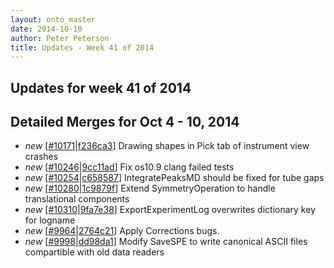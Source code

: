 ```yaml
---
layout: onto_master
date: 2014-10-10
author: Peter Peterson
title: Updates - Week 41 of 2014
---
```

Updates for week 41 of 2014
---------------------------

Detailed Merges for Oct 4 - 10, 2014
------------------------------------
* *new* \[[#10171](http://trac.mantidproject.org/mantid/ticket/10171)\|[f236ca3](https://github.com/mantidproject/mantid/commit/f236ca30284adfb0df99e4dbcf5e7c2037ef2afb)\] Drawing shapes in Pick tab of instrument view crashes
* *new* \[[#10246](http://trac.mantidproject.org/mantid/ticket/10246)\|[9cc11ad](https://github.com/mantidproject/mantid/commit/9cc11ad38f4a68dbe440fb9506e1a162484bec76)\] Fix os10.9 clang failed tests
* *new* \[[#10254](http://trac.mantidproject.org/mantid/ticket/10254)\|[c658587](https://github.com/mantidproject/mantid/commit/c65858707b23f5a11b3f9249a7b8e0501d487f85)\] IntegratePeaksMD should be fixed for tube gaps
* *new* \[[#10280](http://trac.mantidproject.org/mantid/ticket/10280)\|[1c9879f](https://github.com/mantidproject/mantid/commit/1c9879fc626b2847c1a067de30336df17a3ecc02)\] Extend SymmetryOperation to handle translational components
* *new* \[[#10310](http://trac.mantidproject.org/mantid/ticket/10310)\|[9fa7e38](https://github.com/mantidproject/mantid/commit/9fa7e384d1227b6d39f24b39921ba8e22912990a)\] ExportExperimentLog overwrites dictionary key for logname
* *new* \[[#9964](http://trac.mantidproject.org/mantid/ticket/9964)\|[2764c21](https://github.com/mantidproject/mantid/commit/2764c21ddcdf5761eb8e6404d97741ca18935474)\] Apply Corrections bugs.
* *new* \[[#9998](http://trac.mantidproject.org/mantid/ticket/9998)\|[dd98da1](https://github.com/mantidproject/mantid/commit/dd98da15d1a6b1aaf212d82534f0e1bc48343983)\] Modify SaveSPE to write canonical ASCII files compartible with old data readers
